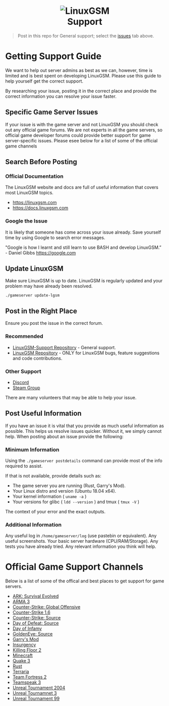 
<h1 align="center">
  <br>
  <img src="https://github.com/GameServerManagers/LinuxGSM-Docs/raw/master/.gitbook/assets/linuxgsm_colour_logo_workmark_short_384.png" alt="LinuxGSM">
  <br>
  Support
  </h1>

> Post in this repo for General support; select the [issues](https://github.com/GameServerManagers/LinuxGSM-Support/issues) tab above.

# Getting Support Guide

We want to help out server admins as best as we can, however, time is limited and is best spent on developing LinuxGSM. Please use this guide to help yourself get the correct support.

By researching your issue, posting it in the correct place and provide the correct information you can resolve your issue faster.

## Specific Game Server Issues

If your issue is with the game server and not LinuxGSM you should check out any official game forums. We are not experts in all the game servers, so official game developer forums could provide better support for game server-specific issues. Please esee below for a list of some of the official game channels

## Search Before Posting

### Official Documentation

The LinuxGSM website and docs are full of useful information that covers most LinuxGSM topics.

* https://linuxgsm.com
* https://docs.linuxgsm.com

### Google the Issue

It is likely that someone has come across your issue already. Save yourself time by using Google to search error messages.

"Google is how I learnt and still learn to use BASH and develop LinuxGSM.” - Daniel Gibbs
https://google.com

## Update LinuxGSM

Make sure LinuxGSM is up to date. LinuxGSM is regularly updated and your problem may have already been resolved.

```
./gameserver update-lgsm
```

## Post in the Right Place

Ensure you post the issue in the correct forum.

### Recommended

* [LinuxGSM-Support Repository](https://github.com/GameServerManagers/LinuxGSM-Support) - General support.
* [LinuxGSM Repository](https://github.com/GameServerManagers/LinuxGSM/issues) - ONLY for LinuxGSM bugs, feature suggestions and code contributions.

### Other Support
* [Discord](https://linuxgsm.com/discord)
* [Steam Group](https://linuxgsm.com/steam)

There are many volunteers that may be able to help your issue.

## Post Useful Information

If you have an issue it is vital that you provide as much useful information as possible. This helps us resolve issues quicker. Without it, we simply cannot help. When posting about an issue provide the following:

### Minimum Information
Using the `./gameserver postdetails` command can provide most of the info required to assist.

If that is not available, provide details such as:
* The game server you are running (Rust, Garry's Mod).
* Your Linux distro and version (Ubuntu 18.04 x64).
* Your kernel information ( `uname -a` )
* Your versions for glibc ( `ldd --version` ) and tmux ( `tmux -V` )

The context of your error and the exact outputs.

### Additional Information
Any useful log in `/home/gameserver/log` (use pastebin or equivalent).
Any useful screenshots.
Your basic server hardware (CPU/RAM/Storage).
Any tests you have already tried.
Any relevant information you think will help.

# Official Game Support Channels

Below is a list of some of the offical and best places to get support for game servers.

- [ARK: Survival Evolved](https://survivetheark.com/index.php?/forums/forum/39-server-administration/)
- [ARMA 3](https://forums.bohemia.net/forums/forum/159-arma-3-servers-administration/)
- [Counter-Strike: Global Offensive](https://steamcommunity.com/app/730/discussions/)
- [Counter-Strike 1.6](https://steamcommunity.com/app/10/discussions/)
- [Counter-Strike: Source](https://steamcommunity.com/app/240/discussions/)
- [Day of Defeat: Source](https://steamcommunity.com/app/300/discussions/)
- [Day of Infamy](https://steamcommunity.com/app/447820/discussions/)
- [GoldenEye: Source](https://forums.geshl2.com/)
- [Garry's Mod](https://forum.facepunch.com/f/)
- [Insurgency](https://steamcommunity.com/app/222880/discussions/2/)
- [Killing Floor 2](https://forums.tripwireinteractive.com/forum/killing-floor-2/technical-support-ae/dedicated-server-support-ac)
- [Minecraft](https://www.minecraftforum.net/forums/servers-java-edition/minecraft-server-hosting)
- [Quake 3](https://steamcommunity.com/app/2200/discussions/)
- [Rust](https://forum.facepunch.com/f/)
- [Terraria](https://forums.terraria.org/index.php?forums/)
- [Team Fortress 2](https://steamcommunity.com/app/440/discussions/)
- [Teamspeak 3](https://forum.teamspeak.com/forums/93-TeamSpeak-3-Technical-Discussions-EN-DE)
- [Unreal Tournament 2004](https://www.epicgames.com/unrealtournament/forums/past-unreal-tournament-games/unreal-tournament-2003-2004)
- [Unreal Tournamnet 3](https://www.epicgames.com/unrealtournament/forums/past-unreal-tournament-games/unreal-tournament-3)
- [Unreal Tournament 99](https://www.epicgames.com/unrealtournament/forums/past-unreal-tournament-games/unreal-tournament-%E2%80%9899)

